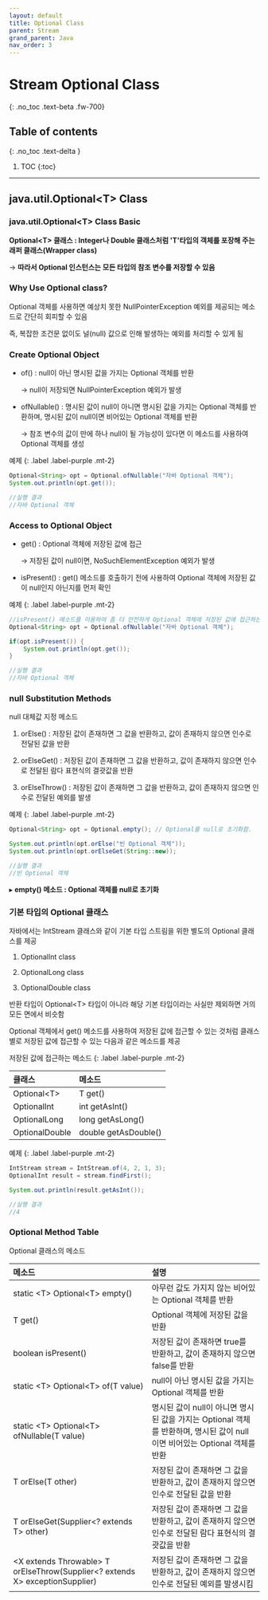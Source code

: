```yaml
---
layout: default
title: Optional Class
parent: Stream
grand_parent: Java
nav_order: 3
---
```


# Stream Optional Class
{: .no_toc .text-beta .fw-700}

## Table of contents
{: .no_toc .text-delta }

1. TOC
{:toc}

---

## java.util.Optional&#60;T&#62; Class

### java.util.Optional&#60;T&#62; Class Basic

**Optional&#60;T&#62;  클래스 : Integer나 Double 클래스처럼 'T'타입의 객체를 포장해 주는 래퍼 클래스(Wrapper class)**

&#8594; **따라서 Optional 인스턴스는 모든 타입의 참조 변수를 저장할 수 있음**

### Why Use Optional class?

Optional 객체를 사용하면 예상치 못한 NullPointerException 예외를 제공되는 메소드로 간단히 회피할 수 있음

즉, 복잡한 조건문 없이도 널(null) 값으로 인해 발생하는 예외를 처리할 수 있게 됨

### Create Optional Object

* of() : null이 아닌 명시된 값을 가지는 Optional 객체를 반환

    &#8594; null이 저장되면 NullPointerException 예외가 발생

* ofNullable() : 명시된 값이 null이 아니면 명시된 값을 가지는 Optional 객체를 반환하며, 명시된 값이 null이면 비어있는 Optional 객체를 반환

    &#8594; 참조 변수의 값이 만에 하나 null이 될 가능성이 있다면 이 메소드를 사용하여 Optional 객체를 생성
    
예제
{: .label .label-purple .mt-2}
```java
Optional<String> opt = Optional.ofNullable("자바 Optional 객체");
System.out.println(opt.get());

//실행 결과
//자바 Optional 객체
```

### Access to Optional Object

* get() : Optional 객체에 저장된 값에 접근

    &#8594; 저장된 값이 null이면, NoSuchElementException 예외가 발생

* isPresent() : get() 메소드를 호출하기 전에 사용하여 Optional 객체에 저장된 값이 null인지 아닌지를 먼저 확인

 
예제
{: .label .label-purple .mt-2}
```java
//isPresent() 메소드를 이용하여 좀 더 안전하게 Optional 객체에 저장된 값에 접근하는 예제
Optional<String> opt = Optional.ofNullable("자바 Optional 객체");

if(opt.isPresent()) {
    System.out.println(opt.get());
}

//실행 결과
//자바 Optional 객체
```

### null Substitution Methods

null 대체값 지정 메소드

1. orElse() : 저장된 값이 존재하면 그 값을 반환하고, 값이 존재하지 않으면 인수로 전달된 값을 반환

2. orElseGet() : 저장된 값이 존재하면 그 값을 반환하고, 값이 존재하지 않으면 인수로 전달된 람다 표현식의 결괏값을 반환

3. orElseThrow() : 저장된 값이 존재하면 그 값을 반환하고, 값이 존재하지 않으면 인수로 전달된 예외를 발생
</div>

예제
{: .label .label-purple .mt-2}
```java
Optional<String> opt = Optional.empty(); // Optional를 null로 초기화함. 

System.out.println(opt.orElse("빈 Optional 객체"));
System.out.println(opt.orElseGet(String::new));

//실행 결과
//빈 Optional 객체
```
 
&#9656; **empty() 메소드 : Optional 객체를 null로 초기화**

### 기본 타입의 Optional 클래스

자바에서는 IntStream 클래스와 같이 기본 타입 스트림을 위한 별도의 Optional 클래스를 제공

1. OptionalInt class

2. OptionalLong class

3. OptionalDouble class

반환 타입이 Optional&#60;T&#62;  타입이 아니라 해당 기본 타입이라는 사실만 제외하면 거의 모든 면에서 비슷함

Optional 객체에서 get() 메소드를 사용하여 저장된 값에 접근할 수 있는 것처럼 클래스별로 저장된 값에 접근할 수 있는 다음과 같은 메소드를 제공

저장된 값에 접근하는 메소드
{: .label .label-purple .mt-2}

| 클래스 | 메소드 |
|:------|:------|
| Optional&#60;T&#62;  |	T get() |
| OptionalInt	| int getAsInt()|
| OptionalLong	| long getAsLong()|
| OptionalDouble	| double getAsDouble()|

예제
{: .label .label-purple .mt-2}
```java
IntStream stream = IntStream.of(4, 2, 1, 3);
OptionalInt result = stream.findFirst();

System.out.println(result.getAsInt());

//실행 결과
//4
```

###  Optional Method Table

Optional 클래스의 메소드

| 메소드 | 설명 |
|:------|:------|
|static &#60;T&#62;  Optional&#60;T&#62;  empty()	|아무런 값도 가지지 않는 비어있는 Optional 객체를 반환|
|T get()	| Optional 객체에 저장된 값을 반환|
|boolean isPresent()	| 저장된 값이 존재하면 true를 반환하고, 값이 존재하지 않으면 false를 반환|
|static &#60;T&#62;  Optional&#60;T&#62;  of(T value)	| null이 아닌 명시된 값을 가지는 Optional 객체를 반환|
|static &#60;T&#62;  Optional&#60;T&#62;  ofNullable(T value)	| 명시된 값이 null이 아니면 명시된 값을 가지는 Optional 객체를 반환하며, 명시된 값이 null이면 비어있는 Optional 객체를 반환 |
| T orElse(T other)	| 저장된 값이 존재하면 그 값을 반환하고, 값이 존재하지 않으면 인수로 전달된 값을 반환|
| T orElseGet(Supplier<? extends T> other)	| 저장된 값이 존재하면 그 값을 반환하고, 값이 존재하지 않으면 인수로 전달된 람다 표현식의 결괏값을 반환|
| &#60;X extends Throwable> T orElseThrow(Supplier<? extends X>  exceptionSupplier)	| 저장된 값이 존재하면 그 값을 반환하고, 값이 존재하지 않으면 인수로 전달된 예외를 발생시킴 |
